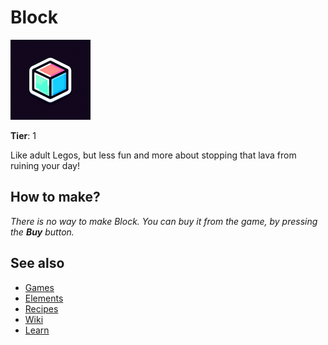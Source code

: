 # Block

![](../images/item.block.png)

**Tier**: 1

Like adult Legos, but less fun and more about stopping that lava from ruining your day!

## How to make?

_There is no way to make Block. You can buy it from the game, by pressing the **Buy** button._

## See also

* [Games](/wiki/games)
* [Elements](/wiki/elements)
* [Recipes](/wiki/recipes)
* [Wiki](/wiki/index)
* [Learn](/learn/index)